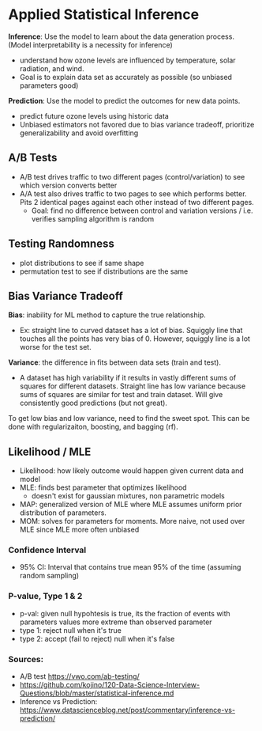 # Applied Statistical Inference

**Inference**: Use the model to learn about the data generation process. (Model interpretability is a necessity for inference) 
- understand how ozone levels are influenced by temperature, solar radiation, and wind. 
- Goal is to explain data set as accurately as possible (so unbiased parameters good) 

**Prediction**: Use the model to predict the outcomes for new data points.
- predict future ozone levels using historic data
- Unbiased estimators not favored due to bias variance tradeoff, prioritize generalizability and avoid overfitting

## A/B Tests
- A/B test drives traffic to two different pages (control/variation) to see which version converts better
- A/A test also drives traffic to two pages to see which performs better. Pits 2 identical pages against
each other instead of two different pages. 
  - Goal: find no difference between control and variation versions / i.e. verifies sampling algorithm is random


## Testing Randomness
- plot distributions to see if same shape
- permutation test to see if distributions are the same 

## Bias Variance Tradeoff
**Bias**:  inability for ML method to capture the true relationship.
- Ex: straight line to curved dataset has a lot of bias. Squiggly line that touches all the points has very bias of 0. However, squiggly line is a lot worse for the test set.

**Variance**: the difference in fits between data sets (train and test). 
- A dataset has high variability if it results in vastly different sums of squares for different datasets. Straight line has low variance because sums of squares are similar for test and train dataset. Will give consistently good predictions (but not great). 

To get low bias and low variance, need to find the sweet spot. This can be done with regularizaiton, boosting, and bagging (rf).

## Likelihood / MLE
- Likelihood: how likely outcome would happen given current data and model
- MLE: finds best parameter that optimizes likelihood
  - doesn't exist for gaussian mixtures, non parametric models
- MAP: generalized version of MLE where MLE assumes uniform prior distribution of parameters. 
- MOM: solves for parameters for moments. More naive, not used over MLE since MLE more often unbiased 

### Confidence Interval
- 95% CI: Interval that contains true mean 95% of the time (assuming random sampling) 

### P-value, Type 1 & 2
- p-val: given null hypohtesis is true, its the fraction of events with parameters values more extreme than observed parameter
- type 1: reject null when it's true
- type 2: accept (fail to reject) null when it's false

### Sources:
- A/B test https://vwo.com/ab-testing/
- https://github.com/kojino/120-Data-Science-Interview-Questions/blob/master/statistical-inference.md
- Inference vs Prediction: https://www.datascienceblog.net/post/commentary/inference-vs-prediction/

